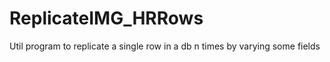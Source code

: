 # ReplicateIMG_HRRows
Util program to replicate a single row in a db n times by varying some fields
